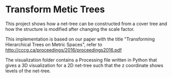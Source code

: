 # Transform Metic Trees
This project shows how a net-tree can be constructed from a cover tree and how the structure is modified after changing the scale factor.

This implementation is based on our paper with the title "Transforming Hierarchical Trees on Metric Spaces", refer to http://cccg.ca/proceedings/2016/proceedings2016.pdf

The visualization folder contains a Processing file written in Python that gives a 3D visualization for a 2D net-tree such that the z coordinate shows levels of the net-tree.
